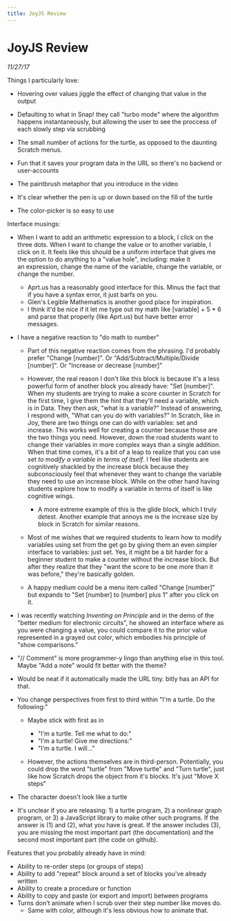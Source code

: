 ```yaml
---
title: JoyJS Review
---
```


# JoyJS Review

*11/27/17*

Things I particularly love:

- Hovering over values jiggle the effect of changing that value in the output
- Defaulting to what in Snap! they call "turbo mode" where the algorithm happens instantaneously, but allowing the user to see the proccess of each slowly step via scrubbing
- The small number of actions for the turtle, as opposed to the daunting Scratch menus.
- Fun that it saves your program data in the URL so there's no backend or user-accounts
- The paintbrush metaphor that you introduce in the video
- It's clear whether the pen is up or down based on the fill of the turtle  

- The color-picker is so easy to use

Interface musings:

- When I want to add an arithmetic expression to a block, I click on the three dots. When I want to change the value or to another variable, I click on it. It feels like this should be a uniform interface that gives me the option to do anything to a "value hole", including: make it an expression, change the name of the variable, change the variable, or change the number. 
    - Aprt.us has a reasonably good interface for this. Minus the fact that if you have a syntax error, it just barfs on you.
    - Glen's Legible Mathematics is another good place for inspiration.
    - I think it'd be nice if it let me type out my math like [variable] + 5 * 6 and parse that properly (like Aprt.us) but have better error messages.

- I have a negative reaction to "do math to number" 
    - Part of this negative reaction comes from the phrasing. I'd probably prefer "Change [number]". Or "Add/Subtract/Multiple/Divide [number]". Or "Increase or decrease [number]"
    - However, the real reason I don't like this block is because it's a less powerful form of another block you already have: "Set [number]". When my students are trying to make a score counter in Scratch for the first time, I give them the hint that they'll need a variable, which is in Data. They then ask, "what is a variable?" Instead of answering, I respond with, "What can you do with variables?" In Scratch, like in Joy, there are two things one can do with variables: set and increase. This works well for creating a counter because those are the two things you need. However, down the road students want to change their variables in more complex ways than a single addition. When that time comes, it's a bit of a leap to realize that you can use set _to modify a variable in terms of itself_. I feel like students are cognitively shackled by the increase block because they subconsciously feel that whenever they want to change the variable they need to use an increase block. While on the other hand having students explore how to modify a variable in terms of itself is like cognitive wings.
        - A more extreme example of this is the glide block, which I truly detest. Another example that annoys me is the increase size by block in Scratch for similar reasons.

    - Most of me wishes that we required students to learn how to modify variables using set from the get go by giving them an even simpler interface to variables: just set. Yes, it might be a bit harder for a beginner student to make a counter without the increase block. But after they realize that they "want the score to be one more than it was before," they're basically golden. 
    - A happy medium could be a menu item called "Change [number]" but expands to "Set [number] to [number] plus 1" after you click on it.  

- I was recently watching _Inventing on Principle_ and in the demo of the "better medium for electronic circuits", he showed an interface where as you were changing a value, you could compare it to the prior value represented in a grayed out color, which embodies his principle of "show comparisons."
- "// Comment" is more programmer-y lingo than anything else in this tool. Maybe "Add a note" would fit better with the theme?
- Would be neat if it automatically made the URL tiny. bitly has an API for that.
- You change perspectives from first to third within "I'm a turtle. Do the following:" 
    - Maybe stick with first as in 
        - "I'm a turtle. Tell me what to do:"
        - "I'm a turtle! Give me directions:"
        - "I'm a turtle. I will..." 

    - However, the actions themselves are in third-person. Potentially, you could drop the word "turtle" from "Move turtle" and "Turn turtle", just like how Scratch drops the object from it's blocks. It's just "Move X steps"

- The character doesn't look like a turtle
- It's unclear if you are releasing: 1) a turtle program, 2) a nonlinear graph program, or 3) a JavaScript library to make other such programs. If the answer is (1) and (2), what you have is great. If the answer includes (3), you are missing the most important part (the documentation) and the second most important part (the code on github).

Features that you probably already have in mind:

- Ability to re-order steps (or groups of steps)
- Ability to add "repeat" block around a set of blocks you've already written
- Ability to create a procedure or function
- Ability to copy and paste (or export and import) between programs
- Turns don't animate when I scrub over their step number like moves do. 
    - Same with color, although it's less obvious how to animate that.


<script>

(function(i,s,o,g,r,a,m){i['GoogleAnalyticsObject']=r;i[r]=i[r]||function(){
(i[r].q=i[r].q||[]).push(arguments)},i[r].l=1*new Date();a=s.createElement(o),
m=s.getElementsByTagName(o)[0];a.async=1;a.src=g;m.parentNode.insertBefore(a,m)
})(window,document,'script','https://www.google-analytics.com/analytics.js','ga');

ga('create', 'UA-103157758-1', 'auto');
ga('send', 'pageview');

</script>
